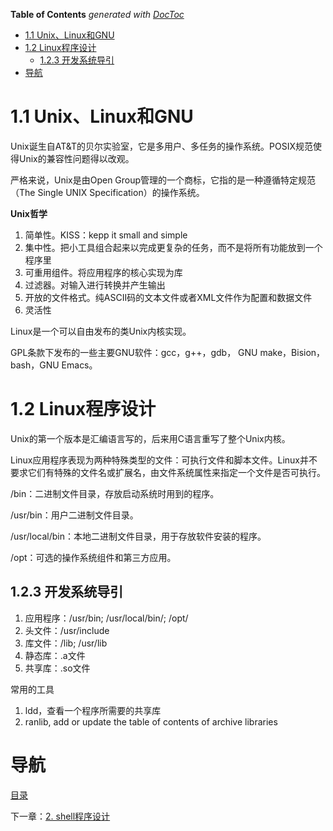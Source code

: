 <!-- START doctoc generated TOC please keep comment here to allow auto update -->
<!-- DON'T EDIT THIS SECTION, INSTEAD RE-RUN doctoc TO UPDATE -->
**Table of Contents**  *generated with [DocToc](https://github.com/thlorenz/doctoc)*

- [1.1 Unix、Linux和GNU](#11-unixlinux%E5%92%8Cgnu)
- [1.2 Linux程序设计](#12-linux%E7%A8%8B%E5%BA%8F%E8%AE%BE%E8%AE%A1)
  - [1.2.3 开发系统导引](#123-%E5%BC%80%E5%8F%91%E7%B3%BB%E7%BB%9F%E5%AF%BC%E5%BC%95)
- [导航](#%E5%AF%BC%E8%88%AA)

<!-- END doctoc generated TOC please keep comment here to allow auto update -->

# 1.1 Unix、Linux和GNU

Unix诞生自AT&T的贝尔实验室，它是多用户、多任务的操作系统。POSIX规范使得Unix的兼容性问题得以改观。

严格来说，Unix是由Open Group管理的一个商标，它指的是一种遵循特定规范（The Single UNIX Specification）的操作系统。

**Unix哲学**

1. 简单性。KISS：kepp it small and simple
2. 集中性。把小工具组合起来以完成更复杂的任务，而不是将所有功能放到一个程序里
3. 可重用组件。将应用程序的核心实现为库
4. 过滤器。对输入进行转换并产生输出
5. 开放的文件格式。纯ASCII码的文本文件或者XML文件作为配置和数据文件
6. 灵活性

Linux是一个可以自由发布的类Unix内核实现。

GPL条款下发布的一些主要GNU软件：gcc，g++，gdb， GNU make，Bision，bash，GNU Emacs。

# 1.2 Linux程序设计

Unix的第一个版本是汇编语言写的，后来用C语言重写了整个Unix内核。

Linux应用程序表现为两种特殊类型的文件：可执行文件和脚本文件。Linux并不要求它们有特殊的文件名或扩展名，由文件系统属性来指定一个文件是否可执行。

/bin：二进制文件目录，存放启动系统时用到的程序。

/usr/bin：用户二进制文件目录。

/usr/local/bin：本地二进制文件目录，用于存放软件安装的程序。

/opt：可选的操作系统组件和第三方应用。

## 1.2.3 开发系统导引

1. 应用程序：/usr/bin; /usr/local/bin/; /opt/
2. 头文件：/usr/include
3. 库文件：/lib;     /usr/lib
4. 静态库：.a文件
5. 共享库：.so文件 

常用的工具

1. ldd，查看一个程序所需要的共享库
2. ranlib, add or update the table of contents of archive libraries

# 导航

[目录](README.md)

下一章：[2. shell程序设计](shell程序设计.md)

